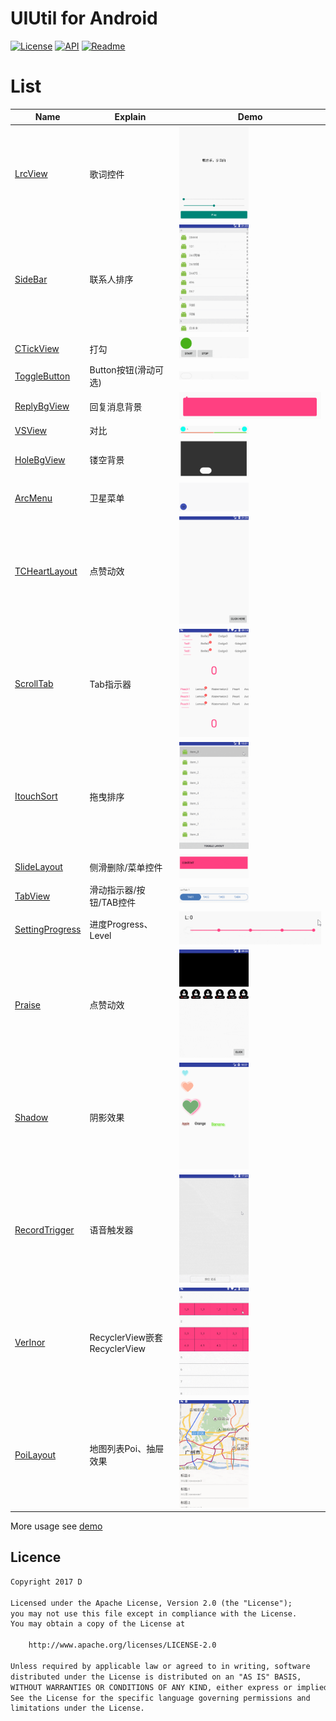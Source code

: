 # UIUtil for Android

[![License](https://img.shields.io/badge/license-Apache%202-green.svg)](https://www.apache.org/licenses/LICENSE-2.0)
[![API](https://img.shields.io/badge/API-9%2B-green.svg?style=flat)](https://android-arsenal.com/api?level=9)
[![Readme](https://img.shields.io/badge/README-%E4%B8%AD%E6%96%87-brightgreen.svg)](https://github.com/Dsiner/UIUtil/blob/master/README-zh.md)

List
======================
Name | Explain | Demo
--- | --- | ---
[LrcView](lib_view/src/main/java/com/d/lib/ui/view/lrc/LrcView.java) | 歌词控件 |  <img src="https://github.com/Dsiner/Resouce/blob/master/lib/UIUtil/lrc/lrc.gif" width="49%">
[SideBar](lib_view/src/main/java/com/d/lib/ui/view/sort/SideBar.java) | 联系人排序 |  <img src="https://github.com/Dsiner/Resouce/blob/master/lib/UIUtil/sort/sort.gif" width="49%">
[CTickView](lib_view/src/main/java/com/d/lib/ui/view/tick/CTickView.java) | 打勾 |  <img src="https://github.com/Dsiner/Resouce/blob/master/lib/UIUtil/tick/tick.gif" width="49%">
[ToggleButton](lib_view/src/main/java/com/d/lib/ui/view/togglebutton/ToggleButton.java) | Button按钮(滑动可选) |  <img src="https://github.com/Dsiner/Resouce/blob/master/lib/UIUtil/togglebutton/togglebutton.gif" width="49%">
[ReplyBgView](lib_view/src/main/java/com/d/lib/ui/view/replybg/ReplyBgView.java) | 回复消息背景 |  <img src="https://github.com/Dsiner/Resouce/blob/master/lib/UIUtil/replybg/replybg.png" width="100%">
[VSView](lib_view/src/main/java/com/d/lib/ui/view/vs/VSView.java) | 对比 |  <img src="https://github.com/Dsiner/Resouce/blob/master/lib/UIUtil/vs/vs.gif" width="49%">
[HoleBgView](lib_view/src/main/java/com/d/lib/ui/view/stroke/HoleBgView.java) | 镂空背景 |  <img src="https://github.com/Dsiner/Resouce/blob/master/lib/UIUtil/stroke/stroke.png" width="49%">
[ArcMenu](lib_view/src/main/java/com/d/lib/ui/view/arcmenu/ArcMenu.java) | 卫星菜单 |  <img src="https://github.com/Dsiner/Resouce/blob/master/lib/UIUtil/arcmenu/arcmenu.gif" width="49%">
[TCHeartLayout](lib_layout/src/main/java/com/d/lib/ui/layout/heartlayout/TCHeartLayout.java) | 点赞动效 |  <img src="https://github.com/Dsiner/Resouce/blob/master/lib/UIUtil/heartlayout/heartlayout.gif" width="49%">
[ScrollTab](lib_view/src/main/java/com/d/lib/ui/view/tab/ScrollTab.java) | Tab指示器 |  <img src="https://github.com/Dsiner/Resouce/blob/master/lib/UIUtil/tab/tab.gif" width="49%">
[ItouchSort](https://github.com/Dsiner/Xrv) | 拖曳排序 |  <img src="https://github.com/Dsiner/Resouce/blob/master/lib/Xrv/xrv_drag.gif" width="49%">
[SlideLayout](https://github.com/Dsiner/SlideLayout) | 侧滑删除/菜单控件 |  <img src="https://github.com/Dsiner/Resouce/blob/master/lib/SlideLayout/slidelayout.gif" width="49%">
[TabView](https://github.com/Dsiner/TabView) | 滑动指示器/按钮/TAB控件 |  <img src="https://github.com/Dsiner/Resouce/blob/master/lib/TabView/tabview.gif" width="49%">
[SettingProgress](lib_view/src/main/java/com/d/lib/ui/view/settingprogress/SettingProgressView.java) | 进度Progress、Level |  <img src="https://github.com/Dsiner/Resouce/blob/master/lib/UIUtil/settingprogress/settingprogress.gif" width="100%">
[Praise](lib_layout/src/main/java/com/d/lib/ui/layout/praise/PraiseLayout.java) | 点赞动效 |  <img src="https://github.com/Dsiner/Resouce/blob/master/lib/UIUtil/praise/praise.gif" width="49%">
[Shadow](lib_layout/src/main/java/com/d/lib/ui/layout/shadow/ShadowLayout.java) | 阴影效果 |  <img src="https://github.com/Dsiner/Resouce/blob/master/lib/UIUtil/shadow/shadow.png" width="49%">
[RecordTrigger](lib/src/main/java/com/d/lib/ui/view/recordtrigger/RecordTriggerView.java) | 语音触发器 |  <img src="https://github.com/Dsiner/Resouce/blob/master/lib/UIUtil/recordtrigger/recordtrigger.gif" width="49%">
[VerInor](app/src/main/java/com/d/uiutil/verinor/VerInorActivity.java) | RecyclerView嵌套RecyclerView |  <img src="https://github.com/Dsiner/Resouce/blob/master/lib/UIUtil/verinor/verinor.gif" width="49%">
[PoiLayout](lib_layout/src/main/java/com/d/lib/ui/layout/poi/PoiLayout.java) | 地图列表Poi、抽屉效果 |  <img src="https://github.com/Dsiner/Resouce/blob/master/lib/UIUtil/poi/poi.gif" width="49%">

More usage see [demo](app/src/main/java/com/d/uiutil/MainActivity.java)

## Licence

```txt
Copyright 2017 D

Licensed under the Apache License, Version 2.0 (the "License");
you may not use this file except in compliance with the License.
You may obtain a copy of the License at

    http://www.apache.org/licenses/LICENSE-2.0

Unless required by applicable law or agreed to in writing, software
distributed under the License is distributed on an "AS IS" BASIS,
WITHOUT WARRANTIES OR CONDITIONS OF ANY KIND, either express or implied.
See the License for the specific language governing permissions and
limitations under the License.
```
